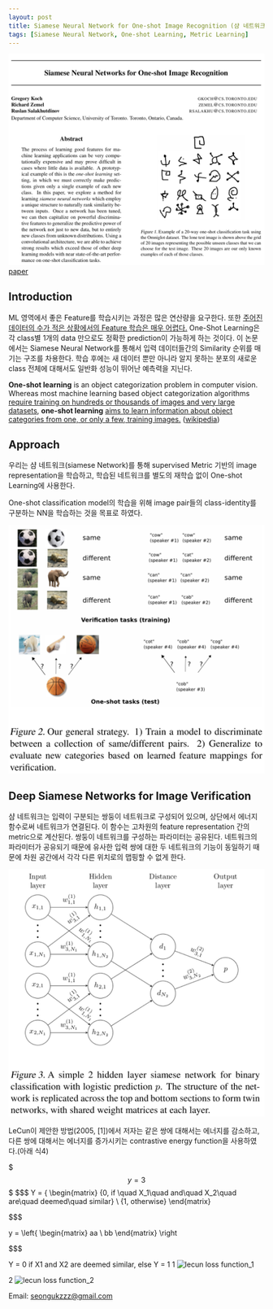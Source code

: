 ```yaml
---
layout: post
title: Siamese Neural Network for One-shot Image Recognition (샴 네트워크)
tags: [Siamese Neural Network, One-shot Learning, Metric Learning]
---
```

![Siamese NN Paper](https://github.com/uk-kim/uk-kim.github.io/blob/master/_posts/2018-10-07-siamese_nn/siamese_paper_intro.png?raw=true)
[paper](https://www.cs.cmu.edu/~rsalakhu/papers/oneshot1.pdf)

## Introduction
ML 영역에서 좋은 Feature를 학습시키는 과정은 많은 연산량을 요구한다. 또한 <u>주어진 데이터의 수가 적은 상황에서의 Feature 학습은 매우 어렵다.</u> One-Shot Learning은 각 class별 1개의 data 만으로도 정확한 prediction이 가능하게 하는 것이다. 이 논문에서는 Siamese Neural Network를 통해서 입력 데이터들간의 Similarity 순위를 매기는 구조를 차용한다. 학습 후에는 새 데이터 뿐만 아니라 알지 못하는 분포의 새로운 class 전체에 대해서도 일반화 성능이 뛰어난 예측력을 지닌다.

<b>One-shot learning</b> is an object categorization problem in computer vision. Whereas most machine learning based object categorization algorithms <u>require training on hundreds or thousands of images and very large datasets</u>, <b>one-shot learning</b> <u>aims to learn information about object categories from one, or only a few, training images.</u> ([wikipedia](https://en.wikipedia.org/wiki/One-shot_learning))


## Approach
우리는 샴 네트워크(siamese Network)를 통해 supervised Metric 기반의 image representation을 학습하고, 학습된 네트워크를 별도의 재학습 없이 One-shot Learning에 사용한다.

One-shot classification model의 학습을 위해 image pair들의 class-identity를 구분하는 NN을 학습하는 것을 목표로 하였다.

![Siamese NN Strategy](https://github.com/uk-kim/uk-kim.github.io/blob/master/_posts/2018-10-07-siamese_nn/siamese_fig1_strategy.png?raw=true)

## Deep Siamese Networks for Image Verification

샴 네트워크는 입력이 구분되는 쌍둥이 네트워크로 구성되어 있으며, 상단에서 에너지 함수로써 네트워크가 연결된다. 이 함수는 고차원의 feature representation 간의 metric으로 계산된다. 쌍둥이 네트워크를 구성하는 파라미터는 공유된다. 네트워크의 파라미터가 공유되기 때문에 유사한 입력 쌍에 대한 두 네트워크의 기능이 동일하기 때문에 차원 공간에서 각각 다른 위치로의 맵핑할 수 없게 한다.

![Siamese NN Architecture1](https://github.com/uk-kim/uk-kim.github.io/blob/master/_posts/2018-10-07-siamese_nn/siamese_network_architecture_1.jpeg?raw=true)

LeCun이 제안한 방법(2005, [1])에서 저자는 같은 쌍에 대해서는 에너지를 감소하고, 다른 쌍에 대해서는 에너지를 증가시키는 contrastive energy function을 사용하였다.(아래 식4)

$$$ y = 3 $$$
$$$ Y = \{ \begin{matrix} {0, if \quad X_1\quad and\quad X_2\quad are\quad deemed\quad similar} \\ {1, otherwise} \end{matrix}

$$$

y = \left\{ \begin{matrix} aa \\ bb \end{matrix} \right

$$$

Y = 0 if X1 and X2 are deemed similar,  else Y = 1
1
![lecun loss function_1](https://github.com/uk-kim/uk-kim.github.io/blob/master/_posts/2018-10-07-siamese_nn/siamese_lecun_loss_function_1.jpeg.jpeg?raw=true)

2
![lecun loss function_2](https://github.com/uk-kim/uk-kim.github.io/blob/master/_posts/2018-10-07-siamese_nn/siamese_lecun_loss_function_2.jpeg.jpeg?raw=true)



Email: [seongukzzz@gmail.com](mailto:seongukzzz@gmail.com)